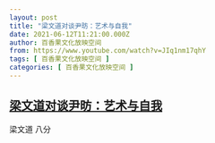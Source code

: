 ```yaml
---
layout: post
title: "梁文道对谈尹昉：艺术与自我"
date: 2021-06-12T11:21:00.000Z
author: 百香果文化放映空间
from: https://www.youtube.com/watch?v=JIq1nm17qhY
tags: [ 百香果文化放映空间 ]
categories: [ 百香果文化放映空间 ]
---
```

<!--1623496860000-->
[梁文道对谈尹昉：艺术与自我](https://www.youtube.com/watch?v=JIq1nm17qhY)
------

<div>
梁文道 八分
</div>

